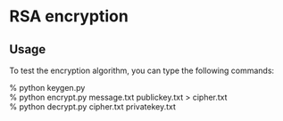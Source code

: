 # RSA encryption

## Usage
To test the encryption algorithm, you can type the following commands:

% python keygen.py\
% python encrypt.py message.txt publickey.txt > cipher.txt\
% python decrypt.py cipher.txt privatekey.txt
